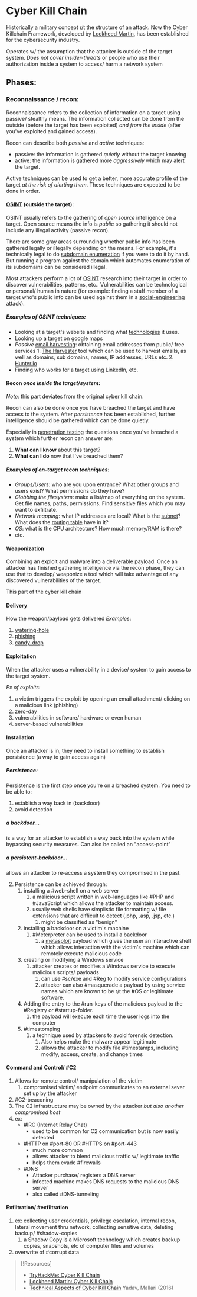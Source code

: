
# Cyber Kill Chain
Historically a military concept r/t the structure of an attack. Now the Cyber Killchain Framework, developed by [Lockheed Martin](https://www.lockheedmartin.com), has been established for the cybersecurity industry.

Operates w/ the assumption that the attacker is outside of the target system. *Does not cover insider-threats* or people who use their authorization inside a system to access/ harm a network system

## Phases:
### Reconnaissance / recon:
Reconnaissance refers to the collection of information on a target using passive/ stealthy means. The information collected can be done from the outside (before the target has been exploited) *and from the inside* (after you've exploited and gained access).

Recon can describe both *passive* and *active* techniques:
- passive: the information is gathered *quietly* without the target knowing
- active: the information is gathered more *aggressively* which may alert the target.

Active techniques can be used to get a better, more accurate profile of the  target *at the risk of alerting them*. These techniques are expected to be done in order.

#### [OSINT](/cybersecurity/TTPs/recon/OSINT.md) (outside the target):
OSINT usually refers to the gathering of *open source* intelligence on a target. Open source means the info is *public* so gathering it should not include any illegal activity (passive recon).

There are some gray areas surrounding whether public info has been gathered legally or illegally depending on the means. For example, it's technically legal to do [subdomain enumeration](/cybersecurity/TTPs/subdomain-enumeration.md) if you were to do it by hand. But running a program against the domain which automates enumeration of its subdomains can be considered illegal.

Most attackers perform a lot of [OSINT](/cybersecurity/TTPs/recon/OSINT.md) research into their target in order to discover vulnerabilities, patterns, etc.. Vulnerabilities can be technological or personal/ human in nature (for example: finding a staff member of a target who's public info can be used against them in a [social-engineering](/cybersecurity/TTPs/social-engineering.md) attack).

##### Examples of OSINT techniques:
- Looking at a target's website and finding what [technologies](/nested-repos/PNPT-study-guide/practical-ethical-hacking/recon/website-tech-recon.md) it uses.
- Looking up a target on google maps
- *Passive* [email harvesting](/cybersecurity/TTPs/recon/email-harvesting.md): obtaining email addresses from public/ free services
		1. [The Harvester](/cybersecurity/tools/recon/the-harvester.md) tool which can be used to harvest emails, as well as domains, sub domains, names, IP addresses, URLs etc.
		2. [Hunter.io](https://hunter.io/email-finder)
- Finding who works for a target using LinkedIn, etc.

#### Recon *once inside the target/system*:
*Note:* this part deviates from the original cyber kill chain.

Recon can also be done once you  have breached the target and have access to the system. After *persistence* has been established, further intelligence should be gathered which can be done quietly.

Especially in [penetration testing](/cybersecurity/penetration-testing.md) the questions once you've breached a system which further recon can answer are:
1. **What can I know** about this target?
2. **What can I do** now that I've breached them?

##### Examples of on-target recon techniques:
- *Groups/Users*: who are you upon entrance? What other groups and users exist? What permissions do they have?
- *Globbing the filesystem*: make a list/map of everything on the system. Get file names, paths, permissions. Find sensitive files which you may want to exfiltrate.
- *Network mapping*: what IP addresses are local? What is the [subnet](/nested-repos/PNPT-study-guide/practical-ethical-hacking/networking/subnetting.md)? What does the [routing table](/networking/routing/routing-table.md) have in it?
- *OS*: what is the CPU architecture? How much memory/RAM is there?
- etc.

#### Weaponization
Combining an exploit and malware into a deliverable payload. Once an attacker has finished gathering intelligence via the recon phase, they can use that to develop/ weaponize a tool which will take advantage of any discovered vulnerabilities of the target.

This part of the cyber kill chain

#### Delivery
How the weapon/payload gets delivered
*Examples*:
1. [watering-hole]()
2. [phishing](/cybersecurity/TTPs/phishing.md)
3. [candy-drop]()

#### Exploitation
When the attacker uses a vulnerability in a device/ system to gain access to the target system.

*Ex of exploits:*
1. a victim triggers the exploit by opening an email attachment/ clicking on a malicious link (phishing)
2. [zero-day]()
3. vulnerabilities in software/ hardware or even human
4. server-based vulnerabilities

#### Installation
Once an attacker is in, they need to install something to establish persistence (a way to gain access again)

##### Persistence:
Persistence is the first step once you're on a breached system. You need to be able to:
1. establish a way back in (backdoor)
2. avoid detection
##### a backdoor...
is a way for an attacker to establish a way back into the system while bypassing security measures. Can also be called an "access-point"

##### a persistent-backdoor...
allows an attacker to re-access a system they compromised in the past.

2. Persistence can be achieved through:
	1. installing a #web-shell on a web server
		1. a malicious script written in web-languages like #PHP and #JavaScript which allows the attacker to maintain access.
		2. usually web shells have simplistic file formatting w/ file extensions that are difficult to detect (.php, .asp, .jsp, etc.)
			1. might be classified as "benign"
	2. installing a backdoor on a victim's machine
		1. #Meterpreter can be used to install a backdoor
			1. a [metasploit](/cybersecurity/tools/metasploit.md) payload which gives the user an interactive shell which allows interaction with the victim's machine which can remotely execute malicious code
	3. creating or modifying a Windows service
		1. attacker creates or modifies a Windows service to execute malicious scripts/ payloads
			1. can use #sc/exe and #Reg to modify service configurations
			2. attacker can also #masquerade a payload by using service names which are known to be r/t the #OS or legitimate software.
	4. Adding the entry to the #run-keys of the malicious payload to the #Registry or #startup-folder.
		1. the payload will execute each time the user logs into the computer
	5. #timestomping
		1. a technique used by attackers to avoid forensic detection.
			1. Also helps make the malware appear legitimate
			2. allows the attacker to modify file #timestamps, including modify, access, create, and change times

#### Command and Control/ #C2 
1. Allows for remote control/ manipulation of the victim
	1. compromised victim/ endpoint communicates to an external sever set up by the attacker
2. #C2-beaconing
3. The C2 infrastructure may be owned by the attacker *but also another compromised host*
4. ex:
	- #IRC (Internet Relay Chat)
		- used to be common for C2 communication but is now easily detected
	- #HTTP on #port-80 OR #HTTPS on #port-443
		- much more common
		- allows attacker to blend malicious traffic w/ legitimate traffic
		- helps them evade #firewalls
	- #DNS 
		- Attacker purchase/ registers a DNS server
		- infected machine makes DNS requests to the malicious DNS server
		- also called #DNS-tunneling

#### Exfiltration/ #exfiltration
1. ex: collecting user credentials, privilege escalation, internal recon, lateral movement thru network, collecting sensitive data, deleting backup/ #shadow-copies 
	1. a Shadow Copy is a Microsoft technology which creates backup copies, snapshots, etc of computer files and volumes
2. overwrite of #corrupt data

> [!Resources]
> - [TryHackMe: Cyber Kill Chain](https://tryhackme.com/room/cyberkillchainzmt)
> - [Lockheed Martin: Cyber Kill Chain](https://www.lockheedmartin.com/en-us/capabilities/cyber/cyber-kill-chain.html)
> - [Technical Aspects of Cyber Kill Chain](https://arxiv.org/pdf/1606.03184.pdf) Yadav, Mallari (2016)

